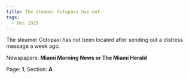 ```yaml
---  
title: The steamer Cotopaxi has not  
tags:  
  - Dec 1925  
---  
```

  
The steamer Cotopaxi has not been located after sending out a distress message a week ago.  
  
Newspapers: **Miami Morning News or The Miami Herald**  
  
Page: **1**, Section: **A** 
